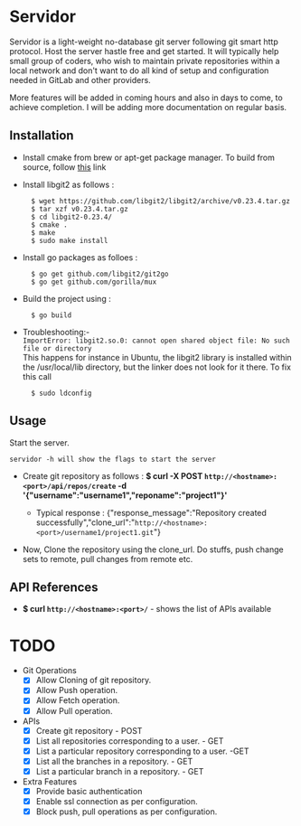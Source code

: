 # **Servidor**

Servidor is a light-weight no-database git server following git smart http protocol. Host the server hastle free and get started. It will typically help small group of coders, who wish to maintain private repositories within a local network and don't want to do all kind of setup and configuration needed in GitLab and other providers.

More features will be added in coming hours and also in days to come, to achieve completion.
I will be adding more documentation on regular basis.

## Installation

- Install cmake from brew or apt-get package manager. To build from source, follow [this](https://cmake.org/install/) link

- Install libgit2 as follows :
    ```
      $ wget https://github.com/libgit2/libgit2/archive/v0.23.4.tar.gz
      $ tar xzf v0.23.4.tar.gz
      $ cd libgit2-0.23.4/
      $ cmake .
      $ make
      $ sudo make install
    ```

- Install go packages as folloes :
    ```
      $ go get github.com/libgit2/git2go
      $ go get github.com/gorilla/mux
    ```

- Build the project using :
    ```
      $ go build
    ```

- Troubleshooting:-  
    ```ImportError: libgit2.so.0: cannot open shared object file: No such file or directory```  
         This happens for instance in Ubuntu, the libgit2 library is installed within the /usr/local/lib directory, but the linker does not look for it there.
         To fix this call
    ```
      $ sudo ldconfig
    ```

## Usage

Start the server.

```
servidor -h will show the flags to start the server
```

- Create git repository as follows :
**$ curl -X POST `http://<hostname>:<port>/api/repos/create` -d '{"username":"username1","reponame":"project1"}'**

    - Typical response : {"response_message":"Repository created successfully","clone_url":"`http://<hostname>:<port>/username1/project1.git`"}

- Now, Clone the repository using the clone_url. Do stuffs, push change sets to remote, pull changes from remote etc.

## API References
- **$ curl `http://<hostname>:<port>/`** - shows the list of APIs available

# TODO
- Git Operations
  - [x] Allow Cloning of git repository.
  - [x] Allow Push operation.
  - [x] Allow Fetch operation.
  - [x] Allow Pull operation.
- APIs
  - [x] Create git repository - POST
  - [x] List all repositories corresponding to a user. - GET
  - [x] List a particular repository corresponding to a user. -GET
  - [x] List all the branches in a repository. - GET
  - [x] List a particular branch in a repository. - GET
- Extra Features
  - [x] Provide basic authentication
  - [x] Enable ssl connection as per configuration.
  - [x] Block push, pull operations as per configuration.
